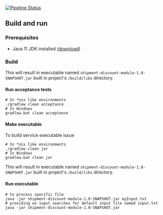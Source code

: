 [![Pipeline Status](https://gitlab.com/stasys/int-shipment-discount-module/badges/master/pipeline.svg)](https://gitlab.com/stasys/int-shipment-discount-module/pipelines)

## Build and run
### Prerequisites
+ Java 11 JDK installed ([download](https://adoptopenjdk.net/releases.html?variant=openjdk11&jvmVariant=openj9))
### Build
This will result in executable named `shipment-discount-module-1.0-SNAPSHOT.jar` built in project's `/build/libs` directory.
#### Run acceptance tests
```shell script 
# In *nix like environments
./gradlew clean acceptance
# In Windows
gradlew.bat clean acceptance
```
#### Make executable
To build service executable issue
```shell script 
# In *nix like environments
./gradlew clean jar
# In Windows
gradlew.bat clean jar
```
This will result in executable named `shipment-discount-module-1.0-SNAPSHOT.jar` built in project's `/build/libs` directory.
#### Run executable
```shell script 
# to process specific file
java -jar shipment-discount-module-1.0-SNAPSHOT.jar myInput.txt
# providing no input searches for default input file named input.txt
java -jar shipment-discount-module-1.0-SNAPSHOT.jar
```